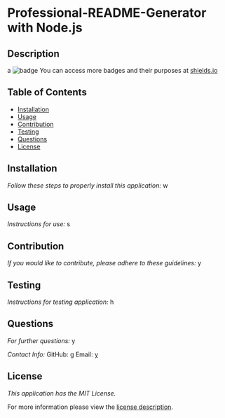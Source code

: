 # Professional-README-Generator with Node.js
## Description
a
![badge](https://img.shields.io/badge/license-MITLicense-brightorange)
You can access more badges and their purposes at [shields.io](https://shields.io)
## Table of Contents
  * [Installation](#installation)
  * [Usage](#usage)
  * [Contribution](#contribution)
  * [Testing](#testing)
  * [Questions](#questions)
  * [License](#license)
    
    
## Installation
    
  _Follow these steps to properly install this application:_
  w
      
## Usage
  _Instructions for use:_
  s
      
## Contribution
  _If you would like to contribute, please adhere to these guidelines:_
  y
      
## Testing
  _Instructions for testing application:_
  h
      
## Questions
      
  _For further questions:_
  y
  
  _Contact Info:_
  GitHub: [g](https://github.com/g)
  Email: [y](mailto:y)
    
## License
      
  _This application has the MIT License._
      
  For more information please view the [license description](https://choosealicense.com/licenses/mit/).
  
  